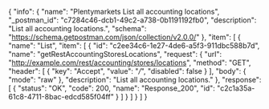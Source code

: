 {
  "info": {
    "name": "Plentymarkets List all accounting locations",
    "_postman_id": "c7284c46-dcb1-49c2-a738-0b1191192fb0",
    "description": "List all accounting locations.",
    "schema": "https://schema.getpostman.com/json/collection/v2.0.0/"
  },
  "item": [
    {
      "name": "List",
      "item": [
        {
          "id": "c2ee34c6-1e27-4de6-a5f3-911dbc588b7d",
          "name": "getRestAccountingStoresLocations",
          "request": {
            "url": "http://example.com/rest/accounting/stores/locations",
            "method": "GET",
            "header": [
              {
                "key": "Accept",
                "value": "*/*",
                "disabled": false
              }
            ],
            "body": {
              "mode": "raw"
            },
            "description": "List all accounting locations."
          },
          "response": [
            {
              "status": "OK",
              "code": 200,
              "name": "Response_200",
              "id": "c2c1a35a-61c8-4711-8bac-edcd585f04ff"
            }
          ]
        }
      ]
    }
  ]
}